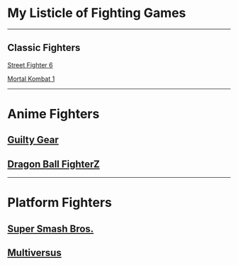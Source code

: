 # **My Listicle of Fighting Games**

---

## **Classic Fighters**

  [Street Fighter 6](https://www.streetfighter.com/6/en-us)

  [Mortal Kombat 1](https://www.mortalkombat.com/en-us)

---

# **Anime Fighters**

## [Guilty Gear](https://www.guiltygear.com/ggst/en/)

## [Dragon Ball FighterZ](https://www.bandainamcoent.com/games/dragon-ball-fighterz)

---

# **Platform Fighters**

## [Super Smash Bros.](https://www.smashbros.com/en_US/)

## [Multiversus](https://multiversus.com/en)
